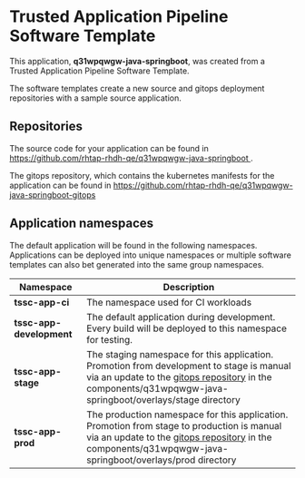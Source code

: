 # Trusted Application Pipeline Software Template

This application, **q31wpqwgw-java-springboot**, was created from a Trusted Application Pipeline Software Template.

The software templates create a new source and gitops deployment repositories with a sample source application. 

## Repositories

The source code for your application can be found in [https://github.com/rhtap-rhdh-qe/q31wpqwgw-java-springboot ](https://github.com/rhtap-rhdh-qe/q31wpqwgw-java-springboot ).
 
The gitops repository, which contains the kubernetes manifests for the application can be found in 
[https://github.com/rhtap-rhdh-qe/q31wpqwgw-java-springboot-gitops ](https://github.com/rhtap-rhdh-qe/q31wpqwgw-java-springboot-gitops ) 

## Application namespaces 

The default application will be found in the following namespaces. Applications can be deployed into unique namespaces or multiple software templates can also bet generated into the same group namespaces.  

|  Namespace   |  Description   |  
| -------- | -------- |
| **tssc-app-ci** | The namespace used for CI workloads |
| **tssc-app-development** | The default application during development. Every build will be deployed to this namespace for testing. |
| **tssc-app-stage** | The staging namespace for this application. Promotion from development to stage is manual via an update to the [gitops repository](https://github.com/rhtap-rhdh-qe/q31wpqwgw-java-springboot-gitops ) in the components/q31wpqwgw-java-springboot/overlays/stage directory |
| **tssc-app-prod** | The production namespace for this application. Promotion from stage to production is manual via an update to the [gitops repository](https://github.com/rhtap-rhdh-qe/q31wpqwgw-java-springboot-gitops ) in the components/q31wpqwgw-java-springboot/overlays/prod directory |